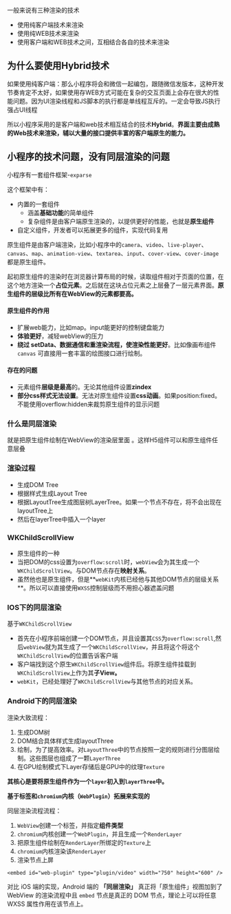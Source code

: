 一般来说有三种渲染的技术

* 使用纯客户端技术来渲染
* 使用纯WEB技术来渲染
* 使用客户端和WEB技术之间，互相结合各自的技术来渲染

## 为什么要使用Hybrid技术

如果使用纯客户端：那么小程序将会和微信一起编包，跟随微信发版本，这种开发节奏肯定不太好，如果使用存WEB方式可能在复杂的交互页面上会存在很大的性能问题。因为UI渲染线程和JS脚本的执行都是单线程互斥的。一定会导致JS执行强占UI线程

所以小程序采用的是客户端和web技术相互结合的技术**Hybrid**。**界面主要由成熟的Web技术来渲染，辅以大量的接口提供丰富的客户端原生的能力。**

## 小程序的技术问题，没有同层渲染的问题

小程序有一套组件框架-`exparse`

这个框架中有：

- 内置的一套组件
  - 涵盖**基础功能**的简单组件
  - 复杂组件是由客户端原生渲染的，以提供更好的性能，也就是**原生组件**
- 自定义组件，开发者可以拓展更多的组件，实现代码复用

原生组件是由客户端渲染，比如小程序中的`camera`、`video`、`live-player`、`canvas`、`map`、`animation-view`、`textarea`、`input`、`cover-view`、`cover-image`都是原生组件。

起初原生组件的渲染时在浏览器计算布局的时候，读取组件相对于页面的位置，在这个地方渲染一个**占位元素**。之后就在这块占位元素之上层叠了一层元素界面。**原生组件的层级比所有在WebView的元素都要高。**

#### 原生组件的作用

- 扩展web能力，比如map。input能更好的控制键盘能力
- **体验更好**，减轻webView的压力
- **绕过 setData、数据通信和重渲染流程，使渲染性能更好**。比如像画布组件 `canvas` 可直接用一套丰富的绘图接口进行绘制。

#### 存在的问题

- 元素组件**层级是最高**的。无论其他组件设置**zindex**
- **部分css样式无法设置**。无法对原生组件设置**css动画**。如果position:fixed。不能使用overflow:hidden来裁剪原生组件的显示问题

### 什么是同层渲染

就是把原生组件绘制在WebView的渲染层里面 。这样H5组件可以和原生组件任意层叠

### 渲染过程

- 生成DOM Tree
- 根据样式生成Layout Tree
- 根据LayoutTree生成图层树LayerTree。如果一个节点不存在，将不会出现在layoutTree上
- 然后在layerTree中插入一个layer

### WKChildScrollView

* 原生组件的一种
* 当把DOM的css设置为`overflow:scroll`时，`webView`会为其生成一个`WKChildScrollView`。与DOM节点存在**映射关系**。
* 虽然他也是原生组件，但是**`webKit`内核已经他与其他DOM节点的层级关系**。所以可以直接使用`WXSS`控制层级而不用担心器遮盖问题

### IOS下的同层渲染

基于`WKChildScrollView`

* 首先在小程序前端创建一个DOM节点，并且设置其`CSS`为`overflow:scroll`,然后`webView`就为其生成了一个`WKChildScrollView`，并且将这个将这个`WKChildScrollView`的位置告诉客户端
* 客户端找到这个原生`WKChildScrollView`组件后。将原生组件挂载到`WKChildScrollView`上作为其**子View。**
* `webKit`，已经处理好了`WKChildScrollView`与其他节点的对应关系。

###  Android下的同层渲染

渲染大致流程：

1. 生成DOM树
2. DOM结合具体样式生成layoutThree
3. 绘制，为了提高效率。对`LayoutThree`中的节点按照一定的规则进行分图层绘制。这些图层也组成了一颗`LayerThree`
4. 在GPU绘制模式下Layer存储后是GPU中的纹理`Texture`



**其核心是要将原生组件作为一个`layer`初入到`layerThree`中。**

**基于<embed>标签和`chromium`内核（`WebPlugin`）拓展来实现的**

同层渲染流程流程：

1. `WebView`创建一个<embed>标签，并指定**组件类型**
2. `chromium`内核创建一个`WebPlugin`，并且生成一个`RenderLayer`
3. 把原生组件绘制在`RenderLayer`所绑定的`Texture`上
4. `chromium`内核渲染该`RenderLayer`
5. 渲染<embed>节点上屏

```
<embed id="web-plugin" type="plugin/video" width="750" height="600" />
```

对比 iOS 端的实现，Android 端的 **「同层渲染」** 真正将「原生组件」视图加到了 WebView 的渲染流程中且 `embed` 节点是真正的 DOM 节点，理论上可以将任意 WXSS 属性作用在该节点上。